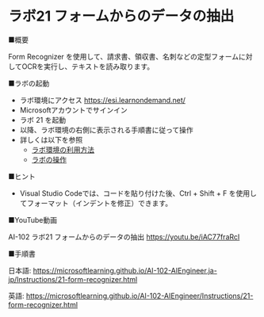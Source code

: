 # ラボ21 フォームからのデータの抽出

■概要

Form Recognizer を使用して、請求書、領収書、名刺などの定型フォームに対してOCRを実行し、テキストを読み取ります。

■ラボの起動

- ラボ環境にアクセス https://esi.learnondemand.net/
- Microsoftアカウントでサインイン
- ラボ 21 を起動
- 以降、ラボ環境の右側に表示される手順書に従って操作
- 詳しくは以下を参照
  - [ラボ環境の利用方法](https://github.com/hiryamada/notes/blob/main/cloudslice/README.md)
  - [ラボの操作](https://github.com/hiryamada/notes/blob/main/cloudslice/CloudSliceLab.pdf)

■ヒント

- Visual Studio Codeでは、コードを貼り付けた後、Ctrl + Shift + F を使用してフォーマット（インデントを修正）できます。

■YouTube動画

AI-102 ラボ21 フォームからのデータの抽出
https://youtu.be/iAC77fraRcI

■手順書

日本語:
https://microsoftlearning.github.io/AI-102-AIEngineer.ja-jp/Instructions/21-form-recognizer.html

英語:
https://microsoftlearning.github.io/AI-102-AIEngineer/Instructions/21-form-recognizer.html
